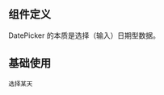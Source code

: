 ## 组件定义

DatePicker 的本质是选择（输入）日期型数据。

## 基础使用

<code src="./demo/design/pick-date.tsx" description="用于具体日期的选择。用户仅需要输入非常具体的日期信息时使用。">选择某天</code>
